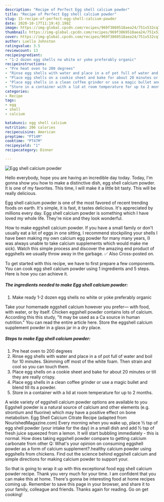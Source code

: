 ```yaml
---
description: "Recipe of Perfect Egg shell calcium powder"
title: "Recipe of Perfect Egg shell calcium powder"
slug: 15-recipe-of-perfect-egg-shell-calcium-powder
date: 2020-10-17T11:19:43.198Z
image: https://img-global.cpcdn.com/recipes/969f3869518aea24/751x532cq70/egg-shell-calcium-powder-recipe-main-photo.jpg
thumbnail: https://img-global.cpcdn.com/recipes/969f3869518aea24/751x532cq70/egg-shell-calcium-powder-recipe-main-photo.jpg
cover: https://img-global.cpcdn.com/recipes/969f3869518aea24/751x532cq70/egg-shell-calcium-powder-recipe-main-photo.jpg
author: Luella Johnston
ratingvalue: 3.5
reviewcount: 13
recipeingredient:
- "1-2 dozen egg shells no white or yoke preferably organic"
recipeinstructions:
- "Pre heat oven to 200 degrees"
- "Rinse egg shells with water and place in a of pot full of water and boil for 10 minutes. Skimming off most of the white foam. Then strain and cool so you can touch them."
- "Place egg shells on a cookie sheet and bake for about 20 minutes or till they are really crispy."
- "Place egg shells in a clean coffee grinder or use a magic bullet and blend till its a powder."
- "Store in a container with a lid at room temperature for up to 2 months."
categories:
- Recipe
tags:
- egg
- shell
- calcium

katakunci: egg shell calcium 
nutrition: 206 calories
recipecuisine: American
preptime: "PT14M"
cooktime: "PT47M"
recipeyield: "1"
recipecategory: Dinner

---
```



![Egg shell calcium powder](https://img-global.cpcdn.com/recipes/969f3869518aea24/751x532cq70/egg-shell-calcium-powder-recipe-main-photo.jpg)

Hello everybody, hope you are having an incredible day today. Today, I'm gonna show you how to make a distinctive dish, egg shell calcium powder. It is one of my favorites. This time, I will make it a little bit tasty. This will be really delicious.

Egg shell calcium powder is one of the most favored of recent trending foods on earth. It's simple, it is fast, it tastes delicious. It's appreciated by millions every day. Egg shell calcium powder is something which I have loved my whole life. They're nice and they look wonderful.

How to make eggshell calcium powder. If you have a small family or don&#39;t usually eat a lot of eggs in one sitting, I recommend stockpiling your shells I have been making my own calcium egg powder for many many years, (I was always unable to take calcium supplements which would make me sick). Watch this simple process and discover the amazing end product of eggshells we usually throw away in the garbage. ✅ Also Cross-posted on.


To get started with this recipe, we have to first prepare a few components. You can cook egg shell calcium powder using 1 ingredients and 5 steps. Here is how you can achieve it.

<!--inarticleads1-->

##### The ingredients needed to make Egg shell calcium powder:

1. Make ready 1-2 dozen egg shells no white or yoke preferably organic


Take your homemade eggshell calcium however you prefer— with food, with water, or by itself. Chicken eggshell powder contains lots of calcium. According this this study, &#34;It may be used as a Ca source in human nutrition.&#34; You can read the entire article here. Store the eggshell calcium supplement powder in a glass jar in a dry place. 

<!--inarticleads2-->

##### Steps to make Egg shell calcium powder:

1. Pre heat oven to 200 degrees
1. Rinse egg shells with water and place in a of pot full of water and boil for 10 minutes. Skimming off most of the white foam. Then strain and cool so you can touch them.
1. Place egg shells on a cookie sheet and bake for about 20 minutes or till they are really crispy.
1. Place egg shells in a clean coffee grinder or use a magic bullet and blend till its a powder.
1. Store in a container with a lid at room temperature for up to 2 months.


A wide variety of eggshell calcium powder options are available to you Eggshell powder is a natural source of calcium and other elements (e.g. strontium and fluorine) which may have a positive effect on bone metabolism. Egg Shell Calcium Citrate Recipe (adapted from NourishedMagazine.com) Every morning when you wake up, place ½ tsp of egg shell powder (your intake for the day) in a small dish and add ½ tsp of fresh juice squeezed from a lemon. It will start bubbling immediately - this is normal. How does taking eggshell powder compare to getting calcium carbonate from other Q: What&#39;s your opinion on consuming eggshell powder as a form of calcium supplement?.healthy calcium powder using eggshells from chickens. Find out the science behind eggshell calcium and simple directions for making calcium powder to support your. 

So that is going to wrap it up with this exceptional food egg shell calcium powder recipe. Thank you very much for your time. I am confident that you can make this at home. There's gonna be interesting food at home recipes coming up. Remember to save this page in your browser, and share it to your family, colleague and friends. Thanks again for reading. Go on get cooking!
